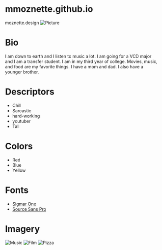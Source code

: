 # mmoznette.github.io
moznette.design
![Picture](https://s3-us-west-2.amazonaws.com/s.cdpn.io/3974486/Photo%20on%201-28-20%20at%2011.24%20AM.jpg)

# Bio
I am down to earth and I listen to music a lot. I am going for a VCD major and I am a transfer student. I am in my third year of college. Movies, music, and food are my favorite things. I have a mom and dad. I also have a younger brother.

# Descriptors
* Chill
* Sarcastic
* hard-working
* youtuber
* Tall

# Colors
* Red
* Blue
* Yellow

# Fonts
* [Sigmar One](https://fonts.google.com/selection?selection.family=Sigmar+One)
* [Source Sans Pro](https://fonts.google.com/selection?selection.family=Source+Sans+Pro)

# Imagery
![Music](https://api.time.com/wp-content/uploads/2018/04/listening-to-music-headphones.jpg?w=600&quality=85)
![Film](https://pi.tedcdn.com/r/talkstar-assets.s3.amazonaws.com/production/playlists/playlist_66/the_power_of_film.jpg?quality=89&w=800)
![Pizza](https://img.buzzfeed.com/thumbnailer-prod-us-east-1/dc23cd051d2249a5903d25faf8eeee4c/BFV36537_CC2017_2IngredintDough4Ways-FB.jpg)